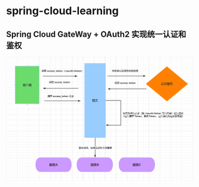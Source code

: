 # spring-cloud-learning

## Spring Cloud GateWay + OAuth2 实现统一认证和鉴权

![图 1](.image/0b3e3adcbaf4a8a40057fd36ee047eb41d399a8f72982e015b299bea93c58942.png)  
